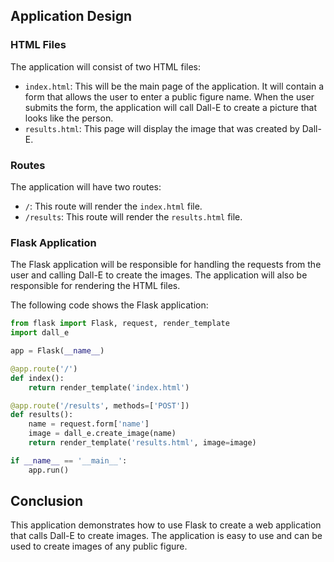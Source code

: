  ## Application Design

### HTML Files

The application will consist of two HTML files:

* `index.html`: This will be the main page of the application. It will contain a form that allows the user to enter a public figure name. When the user submits the form, the application will call Dall-E to create a picture that looks like the person.
* `results.html`: This page will display the image that was created by Dall-E.

### Routes

The application will have two routes:

* `/`: This route will render the `index.html` file.
* `/results`: This route will render the `results.html` file.

### Flask Application

The Flask application will be responsible for handling the requests from the user and calling Dall-E to create the images. The application will also be responsible for rendering the HTML files.

The following code shows the Flask application:

```python
from flask import Flask, request, render_template
import dall_e

app = Flask(__name__)

@app.route('/')
def index():
    return render_template('index.html')

@app.route('/results', methods=['POST'])
def results():
    name = request.form['name']
    image = dall_e.create_image(name)
    return render_template('results.html', image=image)

if __name__ == '__main__':
    app.run()
```

## Conclusion

This application demonstrates how to use Flask to create a web application that calls Dall-E to create images. The application is easy to use and can be used to create images of any public figure.